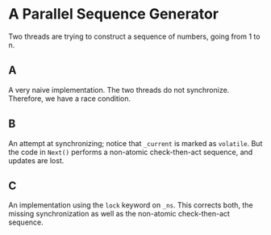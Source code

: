 # A Parallel Sequence Generator #

Two threads are trying to construct a sequence of numbers, going from 1 to n.


## A ##

A very naive implementation. The two threads do not synchronize. Therefore, we have a race condition.


## B ##

An attempt at synchronizing; notice that `_current` is marked as `volatile`. But the code in `Next()` performs a non-atomic check-then-act sequence, and updates are lost.


## C ##

An implementation using the `lock` keyword on `_ns`. This corrects both, the missing synchronization as well as the non-atomic check-then-act sequence.
